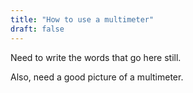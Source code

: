 ```yaml
---
title: "How to use a multimeter"
draft: false
---
```


Need to write the words that go here still.

Also, need a good picture of a multimeter.
